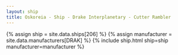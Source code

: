 ```yaml
---
layout: ship
title: Oskoreia - Ship - Drake Interplanetary - Cutter Rambler
---
```

{% assign ship = site.data.ships[206] %}
{% assign manufacturer = site.data.manufacturers[DRAK] %}
{% include ship.html ship=ship manufacturer=manufacturer %}
